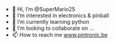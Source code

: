 - 👋 Hi, I’m @SuperMario25
- 👀 I’m interested in electronics & pinball
- 🌱 I’m currently learning python
- 💞️ I’m looking to collaborate on ... 
- 📫 How to reach me www.pintronic.be

<!---
SuperMario25/SuperMario25 is a ✨ special ✨ repository because its `README.md` (this file) appears on your GitHub profile.
You can click the Preview link to take a look at your changes.
--->
